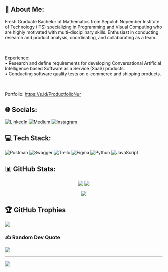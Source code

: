 ## 💫 About Me:
Fresh Graduate Bachelor of Mathematics from Sepuluh Nopember Institute of Technology (ITS) specializing in Programming and Visual Computing who are highly motivated with multi-disciplinary skills. Enthusiast in conducting research and product analysis, coordinating, and collaborating as a team.

<br><br>Experience:
<br>• Research and define requirements for developing Conversational Artificial Intelligence based Software as a Service (SaaS) products.
<br>• Conducting software quality tests on e-commerce and shipping products.

<br><br>
Portfolio: https://s.id/ProductfolioNur

## 🌐 Socials:
[![LinkedIn](https://img.shields.io/badge/LinkedIn-%230077B5.svg?logo=linkedin&logoColor=white)](https://linkedin.com/in/https://www.linkedin.com/in/wahidnurhidayah/)
[![Medium](https://img.shields.io/badge/Medium-12100E?logo=medium&logoColor=white)](https://medium.com/@https://medium.com/@nurstd)
[![Instagram](https://img.shields.io/badge/Instagram-%23E4405F.svg?logo=Instagram&logoColor=white)](https://instagram.com/https://www.instagram.com/nurstd/)

## 💻 Tech Stack:
![Postman](https://img.shields.io/badge/Postman-FF6C37?style=for-the-badge&logo=postman&logoColor=white)
![Swagger](https://img.shields.io/badge/-Swagger-%23Clojure?style=for-the-badge&logo=swagger&logoColor=white)
![Trello](https://img.shields.io/badge/Trello-%23026AA7.svg?style=for-the-badge&logo=Trello&logoColor=white)
![Figma](https://img.shields.io/badge/figma-%23F24E1E.svg?style=for-the-badge&logo=figma&logoColor=white)
![Python](https://img.shields.io/badge/python-3670A0?style=for-the-badge&logo=python&logoColor=ffdd54)
![JavaScript](https://img.shields.io/badge/javascript-%23323330.svg?style=for-the-badge&logo=javascript&logoColor=%23F7DF1E)

## 📊 GitHub Stats:
<p align="center">
  <img src="https://github-readme-stats.vercel.app/api?username=nurstd&theme=merko&hide_border=false&include_all_commits=true&count_private=true"/>
  <img src="https://github-readme-streak-stats.herokuapp.com/?user=nurstd&theme=merko&hide_border=false"/>
</p>

<p align="center">
  <img src="https://github-readme-stats.vercel.app/api/top-langs/?username=nurstd&theme=merko&hide_border=false&include_all_commits=true&count_private=true&layout=compact"/>
</p>


## 🏆 GitHub Trophies
![](https://github-profile-trophy.vercel.app/?username=nurstd&theme=discord&no-frame=true&no-bg=true&margin-w=4)

### ✍️ Random Dev Quote
![](https://quotes-github-readme.vercel.app/api?type=horizontal&theme=radical)

---
[![](https://visitcount.itsvg.in/api?id=nurstd&icon=0&color=1)](https://visitcount.itsvg.in)

<!-- Proudly created with GPRM ( https://gprm.itsvg.in ) -->
